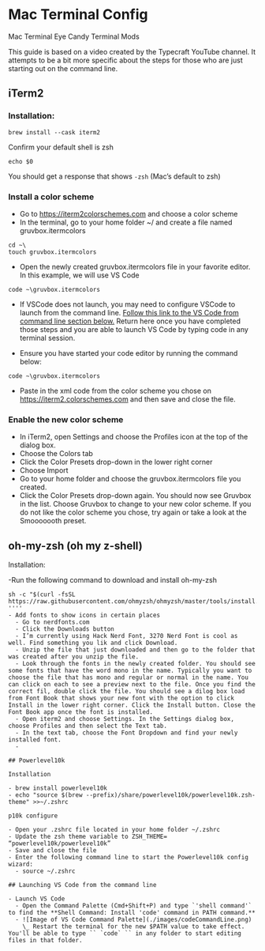 # Mac Terminal Config

Mac Terminal Eye Candy Terminal Mods

This guide is based on a video created by the Typecraft YouTube channel. It attempts to be a bit more specific about the steps for those who are just starting out on the command line.

## iTerm2

### Installation:

```
brew install --cask iterm2
```

Confirm your default shell is zsh

```
echo $0
```

You should get a response that shows `-zsh` (Mac’s default to zsh)

### Install a color scheme

- Go to <https://iterm2colorschemes.com> and choose a color scheme
- In the terminal, go to your home folder ~/ and create a file named gruvbox.itermcolors

```
cd ~\
touch gruvbox.itermcolors
```

- Open the newly created gruvbox.itermcolors file in your favorite editor. In this example, we will use VS Code

```
code ~\gruvbox.itermcolors
```

- If VSCode does not launch, you may need to configure VSCode to launch from the command line. [Follow this link to the VS Code from command line section below.](#Launching-VS-Code-from-the-command-line) Return here once you have completed those steps and you are able to launch VS Code by typing code in any terminal session.

- Ensure you have started your code editor by running the command below:

```
code ~\gruvbox.itermcolors
```

- Paste in the xml code from the color scheme you chose on <https://iterm2.colorschemes.com> and then save and close the file.

### Enable the new color scheme

- In iTerm2, open Settings and choose the Profiles icon at the top of the dialog box.
- Choose the Colors tab
- Click the Color Presets drop-down in the lower right corner
- Choose Import
- Go to your home folder and choose the gruvbox.itermcolors file you created.
- Click the Color Presets drop-down again. You should now see Gruvbox in the list. Choose Gruvbox to change to your new color scheme. If you do not like the color scheme you chose, try again or take a look at the Smooooooth preset.

## oh-my-zsh (oh my z-shell)

Installation:

-Run the following command to download and install oh-my-zsh

```
sh -c "$(curl -fsSL https://raw.githubusercontent.com/ohmyzsh/ohmyzsh/master/tools/install.sh)"
''''
- Add fonts to show icons in certain places
  - Go to nerdfonts.com
  - Click the Downloads button
  - I’m currently using Hack Nerd Font, 3270 Nerd Font is cool as well. Find something you lik and click Download.
  - Unzip the file that just downloaded and then go to the folder that was created after you unzip the file.
  - Look through the fonts in the newly created folder. You should see some fonts that have the word mono in the name. Typically you want to choose the file that has mono and regular or normal in the name. You can click on each to see a preview next to the file. Once you find the correct fil, double click the file. You should see a dilog box load from Font Book that shows your new font with the option to click Install in the lower right corner. Click the Install button. Close the Font Book app once the font is installed.
  - Open iterm2 and choose Settings. In the Settings dialog box, choose Profiles and then select the Text tab.
  - In the text tab, choose the Font Dropdown and find your newly installed font.
  -

## Powerlevel10k

Installation

- brew install powerlevel10k
- echo "source $(brew --prefix)/share/powerlevel10k/powerlevel10k.zsh-theme" >>~/.zshrc

p10k configure

- Open your .zshrc file located in your home folder ~/.zshrc
- Update the zsh theme variable to ZSH_THEME= “powerlevel10k/powerlevel10k”
- Save and close the file
- Enter the following command line to start the Powerlevel10k config wizard:
  - source ~/.zshrc

## Launching VS Code from the command line

- Launch VS Code
  - Open the Command Palette (Cmd+Shift+P) and type `'shell command'` to find the **Shell Command: Install 'code' command in PATH command.**
  - ![Image of VS Code Command Palette](./images/codeCommandLine.png)
    \_ Restart the terminal for the new $PATH value to take effect. You'll be able to type `` `code` `` in any folder to start editing files in that folder.
```
